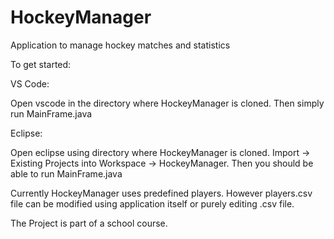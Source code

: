 # HockeyManager
Application to manage hockey matches and statistics

To get started:

VS Code:

Open vscode in the directory where HockeyManager is cloned.
Then simply run MainFrame.java

Eclipse:

Open eclipse using directory where HockeyManager is cloned.
Import -> Existing Projects into Workspace -> HockeyManager.
Then you should be able to run MainFrame.java


Currently HockeyManager uses predefined players. 
However players.csv file can be modified using application itself or purely editing .csv file.

The Project is part of a school course.
